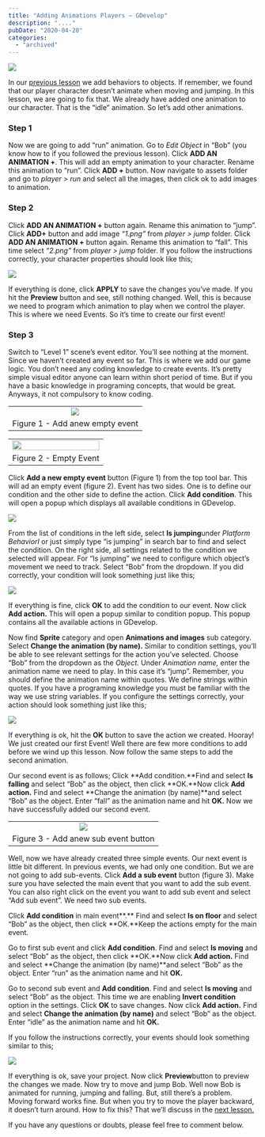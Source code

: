 ```yaml
---
title: "Adding Animations Players – GDevelop"
description: "...."
pubDate: "2020-04-20"
categories: 
  - "archived"
---
```


[![](/images/14.+add-animation.PNG)](https://1.bp.blogspot.com/-pcOOX_4nRAU/Xp4DFto3MbI/AAAAAAAALIc/75HpCP3gF68u2QV-02aU1H8DthWfvXVeACLcBGAsYHQ/s1600/14.+add-animation.PNG)

  
  

In our [previous lesson](https://www.buddhilive.com/2020/04/lets-add-behaviors-to-game-objects.html) we add behaviors to objects. If remember, we found that our player character doesn’t animate when moving and jumping. In this lesson, we are going to fix that. We already have added one animation to our character. That is the “idle” animation. So let’s add other animations.

### Step 1

Now we are going to add “run” animation. Go to _Edit Object_ in “Bob” (you know how to if you followed the previous lesson). Click **ADD AN ANIMATION +**. This will add an empty animation to your character. Rename this animation to “run”. Click **ADD +** button. Now navigate to assets folder and go to _player > run_ and select all the images, then click ok to add images to animation. 

### Step 2

Click **ADD AN ANIMATION +** button again. Rename this animation to “jump”. Click **ADD+** button and add image _“1.png”_ from _player > jump_ folder. Click **ADD AN ANIMATION +** button again. Rename this animation to “fall”. This time select _“2.png”_ from _player > jump_ folder. If you follow the instructions correctly, your character properties should look like this;

  

[![](/images/15.+add+animation.PNG)](https://1.bp.blogspot.com/-CPKhIBesphY/Xp4EUQ32jAI/AAAAAAAALIw/peIeVsUVKf0giLqWwNuofDYpT-99rKZGwCLcBGAsYHQ/s1600/15.+add+animation.PNG)

  

  

If everything is done, click **APPLY** to save the changes you’ve made. If you hit the **Preview** button and see, still nothing changed. Well, this is because we need to program which animation to play when we control the player. This is where we need Events. So it’s time to create our first event!

### Step 3

Switch to “Level 1” scene’s event editor. You’ll see nothing at the moment. Since we haven’t created any event so far. This is where we add our game logic. You don’t need any coding knowledge to create events. It’s pretty simple visual editor anyone can learn within short period of time. But if you have a basic knowledge in programing concepts, that would be great. Anyways, it not compulsory to know coding.  
  

<table align="center" cellpadding="0" cellspacing="0" style="margin-left: auto; margin-right: auto; text-align: center;"><tbody><tr><td style="text-align: center;"><a href="https://1.bp.blogspot.com/-_t55a2iXed8/Xp4ElV17zSI/AAAAAAAALI4/Tl7DRMy4e_csHjd2nbmAL38tig4tTHt_wCLcBGAsYHQ/s1600/16.+add-new-event.PNG" style="margin-left: auto; margin-right: auto;"><img border="0" data-original-height="49" data-original-width="42" src="images/16.+add-new-event.PNG"></a></td></tr><tr><td style="text-align: center;">Figure 1 - Add anew empty event</td></tr></tbody></table>

  

<table align="center" cellpadding="0" cellspacing="0" style="margin-left: auto; margin-right: auto; text-align: center;"><tbody><tr><td style="text-align: center;"><a href="https://1.bp.blogspot.com/-B_ZD_2uxLeI/Xp4E4ogYYjI/AAAAAAAALJA/94rvlgDLTikrAGikNcDhQ6jaFpyfhuRGwCLcBGAsYHQ/s1600/17.empty-event.PNG"><img border="0" data-original-height="77" data-original-width="1354" src="images/17.empty-event.PNG" style="height: auto; width: 100%;"></a></td></tr><tr><td style="text-align: center;">Figure 2 - Empty Event</td></tr></tbody></table>

Click **Add a new empty event** button (Figure 1) from the top tool bar. This will ad an empty event (figure 2). Event has two sides. One is to define our condition and the other side to define the action. Click **Add condition**. This will open a popup which displays all available conditions in GDevelop.  
  

[![](/images/18.add-conditions.PNG)](https://1.bp.blogspot.com/-OyIeY7aiy_o/Xp4FP8_MBaI/AAAAAAAALJI/NTnbw9Z4Y14nPzZcQXwOWiCrPdlitr1BwCLcBGAsYHQ/s1600/18.add-conditions.PNG)

  

  

From the list of conditions in the left side, select **Is jumping**under _Platform BehaviorI_ or just simply type “is jumping” in search bar to find and select the condition. On the right side, all settings related to the condition we selected will appear. For “Is jumping” we need to configure which object’s movement we need to track. Select “Bob” from the dropdown. If you did correctly, your condition will look something just like this;  
  

[![](/images/24.+jumping.PNG)](https://1.bp.blogspot.com/-0xyN4ru6jNg/Xp4GjHsiglI/AAAAAAAALJg/8Uo2VPpLOY0uo_wvRv1aQc8DcIVuOy7HwCEwYBhgLKs0DAL1OcqyUtlQ6ylpqUj41JEZQfdo9MTDOkqTk7HW_J1VI5XmfPCHl8QhdPAO779Aa2hP1-tgIZs8KqNmU7wUZ5ebmBus2d7NUfgIyjSnioBuivVl149PZH_ji6nsV0HpI7zgNWISGKNI3j_O_LZ6GQzqjy0tLsIVgNtrA5X1X-EyPUBvw1nWo5_oSy5S7CzjHJCW3oVZB2QpSr2waSoqBzlvTPZUxED0-e2POJWO_h_BRO9U6XbUFHAY9rUER-RdyC65P3sdy1pbE77i3GlQRosYuhKapxHWbJEaF5gTyANb6KZoGdZZqfUZ4dUEtyobaPN6Pn_0fSEuJNkb0N0J31mLSbi8ExVIe13-2Wbf7Xv1XbBoTuEBCdihzp8ITRRG-xhlYSjZrDW6PgI3hrfbLX7awvdjAb9LMos3uH-K9K-nP7CBtZ2UnitWrg0YlXweLbypDFVUDKTMd9xTWakMTfWrUH0wnCAefj3G335vYWOCQpPL-1T3pXVh2kb8MA6hI_ELDMWhi9cwOdValI6VQ79Qkuql4MFW4_woG2VZSFLhLnnssXASIv063WUj9Q4Ielq0fjuz9tQk2taDJGGZ5QaGOnns4kszTZYHi2kEwhZL49AU/s1600/24.+jumping.PNG)

  

If everything is fine, click **OK** to add the condition to our event. Now click **Add action.** This will open a popup similar to condition popup. This popup contains all the available actions in GDevelop.

  

Now find **Sprite** category and open **Animations and images** sub category. Select **Change the animation (by name).** Similar to condition settings, you’ll be able to see relevant settings for the action you’ve selected. Choose “Bob” from the dropdown as the _Object._ Under _Animation name,_ enter the animation name we need to play. In this case it’s “jump”. Remember, you should define the animation name within quotes. We define strings within quotes. If you have a programing knowledge you must be familiar with the way we use string variables. If you configure the settings correctly, your action should look something just like this;

  

[![](/images/25.+jump-animation.PNG)](https://1.bp.blogspot.com/-_INq91gdUks/Xp4HDw-i_BI/AAAAAAAALJo/zTjgTMgdINQn4mc8ODbOd4wMNZekOrqmwCLcBGAsYHQ/s1600/25.+jump-animation.PNG)

  

If everything is ok, hit the **OK** button to save the action we created. Hooray! We just created our first Event! Well there are few more conditions to add before we wind up this lesson. Now follow the same steps to add the second animation.  
  

Our second event is as follows; Click **Add condition.**Find and select **Is falling** and select “Bob” as the object, then click **OK.**Now click **Add action.** Find and select **Change the animation (by name)**and select “Bob” as the object. Enter “fall” as the animation name and hit **OK.** Now we have successfully added our second event.  
  

<table align="center" cellpadding="0" cellspacing="0" style="margin-left: auto; margin-right: auto; text-align: center;"><tbody><tr><td style="text-align: center;"><a href="https://1.bp.blogspot.com/-cxYlcpn3jng/Xp4Ha6ZSrdI/AAAAAAAALJw/HieSRasmk-EI44DdRV6UR1FTVNV18ouTgCLcBGAsYHQ/s1600/23.sub-event-button.PNG" style="margin-left: auto; margin-right: auto;"><img border="0" data-original-height="41" data-original-width="39" src="images/23.sub-event-button.PNG"></a></td></tr><tr><td style="text-align: center;">Figure 3 - Add anew sub event button</td></tr></tbody></table>

Well, now we have already created three simple events. Our next event is little bit different. In previous events, we had only one condition. But we are not going to add sub-events. Click **Add a sub event** button (figure 3). Make sure you have selected the main event that you want to add the sub event. You can also right click on the event you want to add sub event and select “Add sub event”. We need two sub events.  
  

Click **Add condition** in main event**.** Find and select **Is on floor** and select “Bob” as the object, then click **OK.**Keep the actions empty for the main event.  
  

Go to first sub event and click **Add condition**. Find and select **Is moving** and select “Bob” as the object, then click **OK.**Now click **Add action.** Find and select **Change the animation (by name)**and select “Bob” as the object. Enter “run” as the animation name and hit **OK.**  

Go to second sub event and **Add condition**. Find and select **Is moving** and select “Bob” as the object. This time we are enabling **Invert condition** option in the settings. Click **OK** to save changes. Now click **Add action.** Find and select **Change the animation (by name)** and select “Bob” as the object. Enter “idle” as the animation name and hit **OK.**  

If you follow the instructions correctly, your events should look something similar to this;

  

[![](/images/22.all-conditions.PNG)](https://1.bp.blogspot.com/-lSzS-EAHREQ/Xp4HpxwO7uI/AAAAAAAALJ0/GkHbQ34XJAEKQUONQN_wrsVaKFxUFZTKQCLcBGAsYHQ/s1600/22.all-conditions.PNG)

  

If everything is ok, save your project. Now click **Preview**button to preview the changes we made. Now try to move and jump Bob. Well now Bob is animated for running, jumping and falling. But, still there’s a problem. Moving forward works fine. But when you try to move the player backward, it doesn’t turn around. How to fix this? That we’ll discuss in the [next lesson.](https://www.buddhilive.com/2020/04/flipping-objects-in-gdevelop.html)  
  

If you have any questions or doubts, please feel free to comment below.
